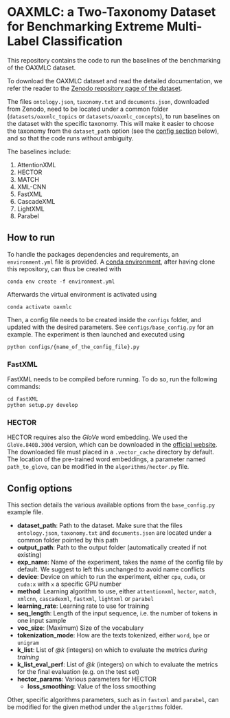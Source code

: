 # OAXMLC: a Two-Taxonomy Dataset for Benchmarking Extreme Multi-Label Classification

This repository contains the code to run the baselines of the benchmarking of the OAXMLC dataset.

To download the OAXMLC dataset and read the detailed documentation, we refer the reader to the [Zenodo repository page of the dataset](https://doi.org/10.5281/zenodo.15120226).


The files `ontology.json`, `taxonomy.txt` and `documents.json`, downloaded from Zenodo, need to be located under a common folder (`datasets/oaxmlc_topics` or `datasets/oaxmlc_concepts`), to run baselines on the dataset with the specific taxonomy. This will make it easier to choose the taxonomy from the `dataset_path` option (see the [config section](#config-options) below), and so that the code runs without ambiguity.

The baselines include:
1. AttentionXML
2. HECTOR
3. MATCH
4. XML-CNN
5. FastXML
6. CascadeXML
7. LightXML
8. Parabel


## How to run
To handle the packages dependencies and requirements, an `environment.yml` file is provided. A [conda environment](https://conda.io/projects/conda/en/latest/user-guide/install/index.html), after having clone this repository, can thus be created with
```
conda env create -f environment.yml
``` 
Afterwards the virtual environment is activated using
```
conda activate oaxmlc
```

Then, a config file needs to be created inside the `configs` folder, and updated with the desired parameters. See `configs/base_config.py` for an example. The experiment is then launched and executed using
```
python configs/{name_of_the_config_file}.py
```


### FastXML
FastXML needs to be compiled before running. To do so, run the following commands:
```
cd FastXML
python setup.py develop
```

### HECTOR
HECTOR requires also the *GloVe* word embedding. We used the `GloVe.840B.300d` version, which can be downloaded in the [official website](https://nlp.stanford.edu/projects/glove/). The downloaded file must placed in a `.vector_cache` directory by default. The location of the pre-trained word embeddings, a parameter named `path_to_glove`, can be modified in the `algorithms/hector.py` file.


## Config options
This section details the various available options from the `base_config.py` example file.
- **dataset_path**: Path to the dataset. Make sure that the files `ontology.json`, `taxonomy.txt` and `documents.json` are located under a common folder pointed by this path
- **output_path**: Path to the output folder (automatically created if not existing)
- **exp_name**: Name of the experiment, takes the name of the config file by default. We suggest to left this unchanged to avoid name conflicts
- **device**: Device on which to run the experiment, either `cpu`, `cuda`, or `cuda:x` with `x` a specific GPU number
- **method**: Learning algorithm to use, either `attentionxml`, `hector`, `match`, `xmlcnn`, `cascadexml`, `fastxml`, `lightxml` or `parabel`
- **learning_rate**: Learning rate to use for training
- **seq_length**: Length of the input sequence, i.e. the number of tokens in one input sample
- **voc_size**: (Maximum) Size of the vocabulary
- **tokenization_mode**: How are the texts tokenized, either `word`, `bpe` or `unigram`
- **k_list**: List of *@k* (integers) on which to evaluate the metrics *during training*
- **k_list_eval_perf**: List of *@k* (integers) on which to evaluate the metrics for the final evaluation (e.g. on the test set)
- **hector_params**: Various parameters for HECTOR
	- **loss_smoothing**: Value of the loss smoothing

Other, specific algorithms parameters, such as in `fastxml` and `parabel`, can be modified for the given method under the `algorithms` folder.
